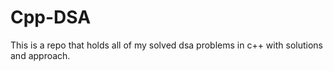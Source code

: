 # Cpp-DSA
This is a repo that holds all of my solved dsa problems in c++ with solutions and approach.
